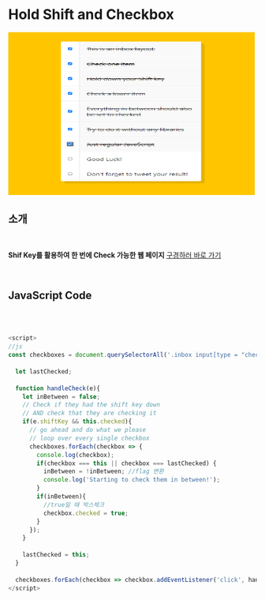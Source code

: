 # Hold Shift and Checkbox

<img src="./check.PNG" width="500px" height="330px">

<br />

## 소개

<br />

**Shif Key를 활용하여 한 번에 Check 가능한 웹 페이지**
[구경하러 바로 가기](https://dapper-cendol-084fe4.netlify.app/)

<br />

## JavaScript Code

<br />

```js

<script>
//js
const checkboxes = document.querySelectorAll('.inbox input[type = "checkbox"]');

  let lastChecked;

  function handleCheck(e){
    let inBetween = false;
    // Check if they had the shift key down
    // AND check that they are checking it
    if(e.shiftKey && this.checked){
      // go ahead and do what we please
      // loop over every single checkbox
      checkboxes.forEach(checkbox => {
        console.log(checkbox);
        if(checkbox === this || checkbox === lastChecked) {
          inBetween = !inBetween; //flag 변환
          console.log('Starting to check them in between!');
        }
        if(inBetween){
          //true일 때 박스체크
          checkbox.checked = true;
        }
      });
    }

    lastChecked = this;
  }

  checkboxes.forEach(checkbox => checkbox.addEventListener('click', handleCheck));
</script>

```
